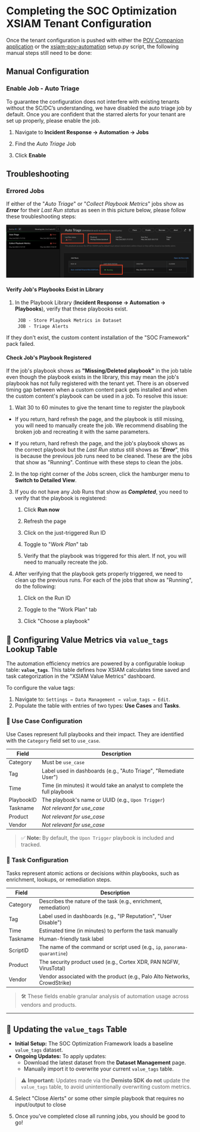 # Completing the SOC Optimization XSIAM Tenant Configuration

Once the tenant configuration is pushed with either the [POV Companion application](https://pov-companion.ts.paloaltonetworks.com/tenant-configurations) or
the [xsiam-pov-automation](https://github.com/annabarone/xsiam-pov-automation/tree/main) setup.py script, the following
manual steps still need to be done: 

## Manual Configuration

### Enable Job - Auto Triage 

To guarantee the configuration does not interfere with existing tenants without the SC/DC’s understanding, 
we have disabled the auto triage job by default. Once you are confident that the starred alerts for your 
tenant are set up properly, please enable the job.

1. Navigate to **Incident Response → Automation → Jobs**

2. Find the _Auto Triage_ Job

3. Click **Enable**





## Troubleshooting

### Errored Jobs

If either of the "_Auto Triage_" or "_Collect Playbook Metrics_" jobs show as _**Error**_ for their _Last Run status_ as seen in 
this picture below, please follow these troubleshooting steps:

![Job Troubleshooting](images/job-troubleshooting.png)

#### Verify Job's Playbooks Exist in Library

1. In the Playbook Library (**Incident Response -> Automation -> Playbooks**), verify that these playbooks exist. 
        
        JOB - Store Playbook Metrics in Dataset
        JOB - Triage Alerts

If they don't exist, the custom content installation of the "SOC Framework" pack failed.

#### Check Job's Playbook Registered

If the job's playbook shows as **"Missing/Deleted playbook"** in the job table even though the playbook exists in the library,
this may mean the job's playbook has not fully registered with the tenant yet. There is an observed timing gap between 
when a custom content pack gets installed and when the custom content's playbook can be used in a job. To resolve this issue:

1. Wait 30 to 60 minutes to give the tenant time to register the playbook 

- If you return, hard refresh the page, and the playbook is still missing, you will need to manually create the job. We recommend
disabling the broken job and recreating it with the same parameters.

- If you return, hard refresh the page, and the job's playbook shows as the correct playbook but the _Last Run status_ still 
shows as "**_Error_**", this is because the previous job runs need to be cleaned. These are the jobs that show as "Running". 
Continue with these steps to clean the jobs.

2. In the top right corner of the Jobs screen, click the hamburger menu to **Switch to Detailed View**.

3. If you do not have any Job Runs that show as _**Completed**_, you need to verify that the playbook is registered: 

   1. Click **Run now**
   
   2. Refresh the page 
   
   3. Click on the just-triggered Run ID
   
   4. Toggle to "_Work Plan_" tab
   
   5. Verify that the playbook was triggered for this alert. If not, you will need to manually recreate the job.

4. After verifying that the playbook gets properly triggered, we need to clean up the previous runs. For each of the jobs
that show as "Running", do the following: 

   1. Click on the Run ID
   
   2. Toggle to the "Work Plan" tab
   
   3. Click "Choose a playbook"
  
## 🧮 Configuring Value Metrics via `value_tags` Lookup Table

The automation efficiency metrics are powered by a configurable lookup table: **`value_tags`**. This table defines how XSIAM calculates time saved and task categorization in the "XSIAM Value Metrics" dashboard.

To configure the value tags:

1. Navigate to: `Settings → Data Management → value_tags → Edit`.
2. Populate the table with entries of two types: **Use Cases** and **Tasks**.

### 🧩 Use Case Configuration

Use Cases represent full playbooks and their impact. They are identified with the `Category` field set to `use_case`.

| Field       | Description                                                                  |
|-------------|------------------------------------------------------------------------------|
| Category    | Must be `use_case`                                                           |
| Tag         | Label used in dashboards (e.g., "Auto Triage", "Remediate User")             |
| Time        | Time (in minutes) it would take an analyst to complete the full playbook     |
| PlaybookID  | The playbook's name or UUID (e.g., `Upon Trigger`)                           |
| Taskname    | *Not relevant for use_case*                                                  |
| Product     | *Not relevant for use_case*                                                  |
| Vendor      | *Not relevant for use_case*                                                  |

> ✅ **Note:** By default, the `Upon Trigger` playbook is included and tracked.

### 🔧 Task Configuration

Tasks represent atomic actions or decisions within playbooks, such as enrichment, lookups, or remediation steps.

| Field       | Description                                                                  |
|-------------|------------------------------------------------------------------------------|
| Category    | Describes the nature of the task (e.g., enrichment, remediation)             |
| Tag         | Label used in dashboards (e.g., "IP Reputation", "User Disable")             |
| Time        | Estimated time (in minutes) to perform the task manually                     |
| Taskname    | Human-friendly task label                                                    |
| ScriptID    | The name of the command or script used (e.g., `ip`, `panorama-quarantine`)   |
| Product     | The security product used (e.g., Cortex XDR, PAN NGFW, VirusTotal)           |
| Vendor      | Vendor associated with the product (e.g., Palo Alto Networks, CrowdStrike)   |

> 🛠️ These fields enable granular analysis of automation usage across vendors and products.

---

## 🔄 Updating the `value_tags` Table

- **Initial Setup:** The SOC Optimization Framework loads a baseline `value_tags` dataset.
- **Ongoing Updates:** To apply updates:
  - Download the latest dataset from the **Dataset Management** page.
  - Manually import it to overwrite your current `value_tags` table.

> ⚠️ **Important:** Updates made via the **Demisto SDK** **do not** update the `value_tags` table, to avoid unintentionally overwriting custom metrics.

   
   4. Select "Close Alerts" or some other simple playbook that requires no input/output to close

5. Once you've completed close all running jobs, you should be good to go! 

